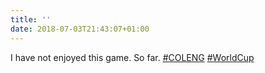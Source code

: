 ```yaml
---
title: ''
date: 2018-07-03T21:43:07+01:00
---
```

I have not enjoyed this game. So far. [#COLENG](https://twitter.com/hashtag/COLENG) [#WorldCup](https://twitter.com/hashtag/WorldCup)
